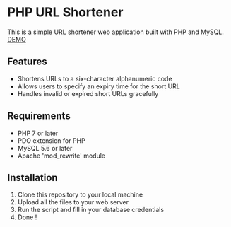 # PHP URL Shortener

This is a simple URL shortener web application built with PHP and MySQL.
[DEMO](https://shortify.mimoudix.com)

## Features

- Shortens URLs to a six-character alphanumeric code
- Allows users to specify an expiry time for the short URL
- Handles invalid or expired short URLs gracefully

## Requirements

- PHP 7 or later
- PDO extension for PHP
- MySQL 5.6 or later
- Apache 'mod_rewrite' module

## Installation

1. Clone this repository to your local machine
2. Upload all the files to your web server
3. Run the script and fill in your database credentials
4. Done !
